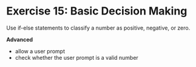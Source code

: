 # Exercise 15: Basic Decision Making
Use if-else statements to classify a number as positive, negative, or zero.

**Advanced**
- allow a user prompt
- check whether the user prompt is a valid number
